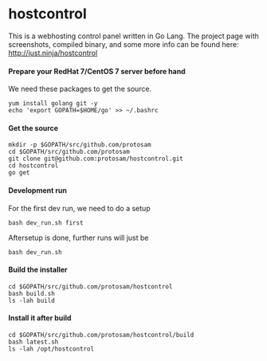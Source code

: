# hostcontrol
This is a webhosting control panel written in Go Lang. The project page with screenshots, compiled binary, and some more info can be found here: http://just.ninja/hostcontrol
  
#### Prepare your RedHat 7/CentOS 7 server before hand
We need these packages to get the source.
```
yum install golang git -y
echo 'export GOPATH=$HOME/go' >> ~/.bashrc
```


#### Get the source
```
mkdir -p $GOPATH/src/github.com/protosam
cd $GOPATH/src/github.com/protosam
git clone git@github.com:protosam/hostcontrol.git
cd hostcontrol
go get
```
  
#### Development run
For the first dev run, we need to do a setup
```
bash dev_run.sh first
```
Aftersetup is done, further runs will just be
```
bash dev_run.sh
```
  
#### Build the installer
```
cd $GOPATH/src/github.com/protosam/hostcontrol
bash build.sh
ls -lah build
```

#### Install it after build
```
cd $GOPATH/src/github.com/protosam/hostcontrol/build
bash latest.sh
ls -lah /opt/hostcontrol
```
